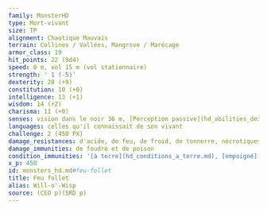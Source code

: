 ```yaml
---
family: MonsterHD
type: Mort-vivant
size: TP
alignment: Chaotique Mauvais
terrain: Collines / Vallées, Mangrove / Marécage
armor_class: 19
hit_points: 22 (9d4)
speed: 0 m, vol 15 m (vol stationnaire)
strength: ' 1 (-5)'
dexterity: 28 (+9)
constitution: 10 (+0)
intelligence: 13 (+1)
wisdom: 14 (+2)
charisma: 11 (+0)
senses: vision dans le noir 36 m, [Perception passive](hd_abilities_dexterity_perception_passive.md) 12
languages: celles qu'il connaissait de son vivant
challenge: 2 (450 PX)
damage_resistances: d'acide, de feu, de froid, de tonnerre, nécrotiques ; contondants, perforants et tranchants infligés par des attaques non-magiques
damage_immunities: de foudre et de poison
condition_immunities: '[à terre](hd_conditions_a_terre.md), [empoigné](hd_conditions_empoigne.md), [empoisonné](hd_conditions_empoisonne.md), [épuisé](hd_conditions_fatigue_et_epuisement.md), [inconscient](hd_conditions_inconscient.md), [entravé](hd_conditions_entrave.md) et [paralysé](hd_conditions_paralyse.md)'
x_p: 450
id: monsters_hd.md#feu-follet
title: Feu follet
alias: Will-o'-Wisp
source: (CEO p)(SRD p)
---
```


